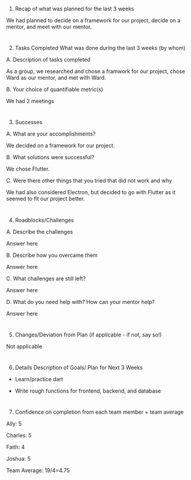 1. Recap of what was planned for the last 3 weeks

We had planned to decide on a framework for our project, decide on a mentor, and meet with our mentor.
#
2. Tasks Completed What was done during the last 3 weeks (by whom)

A. Description of tasks completed

As a group, we researched and chose a framwork for our project, chose Ward as our mentor, and met with Ward.

B. Your choice of quantifiable metric(s)

We had 2 meetings
#
3. Successes

A. What are your accomplishments?

We decided on a framework for our project.

B. What solutions were successful?

We chose Flutter.

C. Were there other things that you tried that did not work and why

We had also considered Electron, but decided to go with Flutter as it seemed to fit our project better.
#
4. Roadblocks/Challenges

A. Describe the challenges

Answer here

B. Describe how you overcame them

Answer here

C. What challenges are still left?

Answer here

D. What do you need help with? How can your mentor help?

Answer here
#
5. Changes/Deviation from Plan (if applicable - if not, say so!)

Not applicable
#
6. Details Description of Goals/ Plan for Next 3 Weeks

* Learn/practice dart

* Write rough functions for frontend, backend, and database
#
7. Confidence on completion from each team member + team average

Ally:
5

Charles:
5

Faith:
4

Joshua:
5

Team Average:
19/4=4.75

